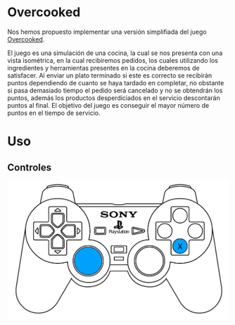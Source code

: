# Overcooked
Nos hemos propuesto implementar una versión simplifiada del juego [Overcooked](https://store.steampowered.com/app/448510/Overcooked/?l=spanish).

El juego es una simulación de una cocina, la cual se nos presenta con una vista isométrica, en la cual recibiremos
pedidos, los cuales utilizando los ingredientes y herramientas presentes en la cocina deberemos de
satisfacer. Al enviar un plato terminado si este es correcto se recibirán puntos dependiendo de cuanto se haya
tardado en completar, no obstante si pasa demasiado tiempo el pedido será cancelado y no se obtendrán los
puntos, además los productos desperdiciados en el servicio descontarán puntos al final. El objetivo del juego
es conseguir el mayor número de puntos en el tiempo de servicio.

# Uso
## Controles
![](img/controller.jpg)
